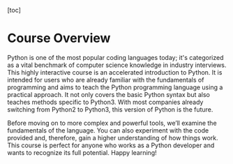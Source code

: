 [toc]

# Course Overview
Python is one of the most popular coding languages today; it's categorized as a vital benchmark of computer science knowledge in industry interviews. This highly interactive course is an accelerated introduction to Python. It is intended for users who are already familiar with the fundamentals of programming and aims to teach the Python programming language using a practical approach. It not only covers the basic Python syntax but also teaches methods specific to Python3. With most companies already switching from Python2 to Python3, this version of Python is the future.

Before moving on to more complex and powerful tools, we’ll examine the fundamentals of the language. You can also experiment with the code provided and, therefore, gain a higher understanding of how things work. This course is perfect for anyone who works as a Python developer and wants to recognize its full potential. Happy learning!
